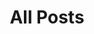 ---
layout: post-index
title: All Posts
excerpt: "A List of Posts"
image:
  feature: posts-banner.jpg
---